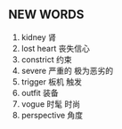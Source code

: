 ## NEW WORDS

1. kidney 肾
2. lost heart 丧失信心
3. constrict 约束
4. severe 严重的 极为恶劣的
5. trigger 板机 触发
6. outfit 装备
7. vogue 时髦 时尚
8. perspective 角度

